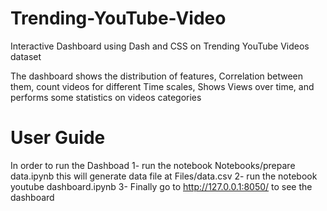 # Trending-YouTube-Video
Interactive Dashboard using Dash and CSS on Trending YouTube Videos dataset

The dashboard shows the distribution of features, Correlation between them, count videos for different Time scales, Shows Views over time, and performs some statistics on videos categories

# User Guide
In order to run the Dashboad
1- run the notebook  Notebooks/prepare data.ipynb
this will generate data file at Files/data.csv
2- run the notebook  youtube dashboard.ipynb
3- Finally go to http://127.0.0.1:8050/ to see the dashboard
